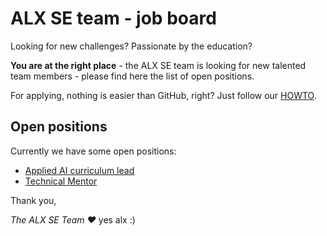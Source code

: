 # ALX SE team - job board

Looking for new challenges? Passionate by the education?

**You are at the right place** - the ALX SE team is looking for new talented team members - please find here the list of open positions.


For applying, nothing is easier than GitHub, right? Just follow our [HOWTO](HOWTO.md).


## Open positions

Currently we have some open positions:

- [Applied AI curriculum lead](positions/applied_ai_curriculum_lead.md)
- [Technical Mentor](positions/technical_mentor.md)


Thank you,

*The ALX SE Team ❤️*
yes alx :)
